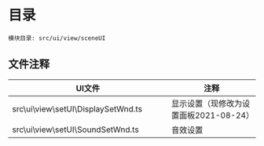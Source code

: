 <style>
table th:first-of-type {
    width: 300pt;
}
table th:nth-of-type(2) {
    width: 300pt;
}
</style>

# 目录
    模块目录: src/ui/view/sceneUI

## 文件注释
| UI文件 | 注释 |
|-----|-----|
|  src\ui\view\setUI\DisplaySetWnd.ts |    显示设置（现修改为设置面板2021-08-24）      |
|  src\ui\view\setUI\SoundSetWnd.ts |  音效设置    |